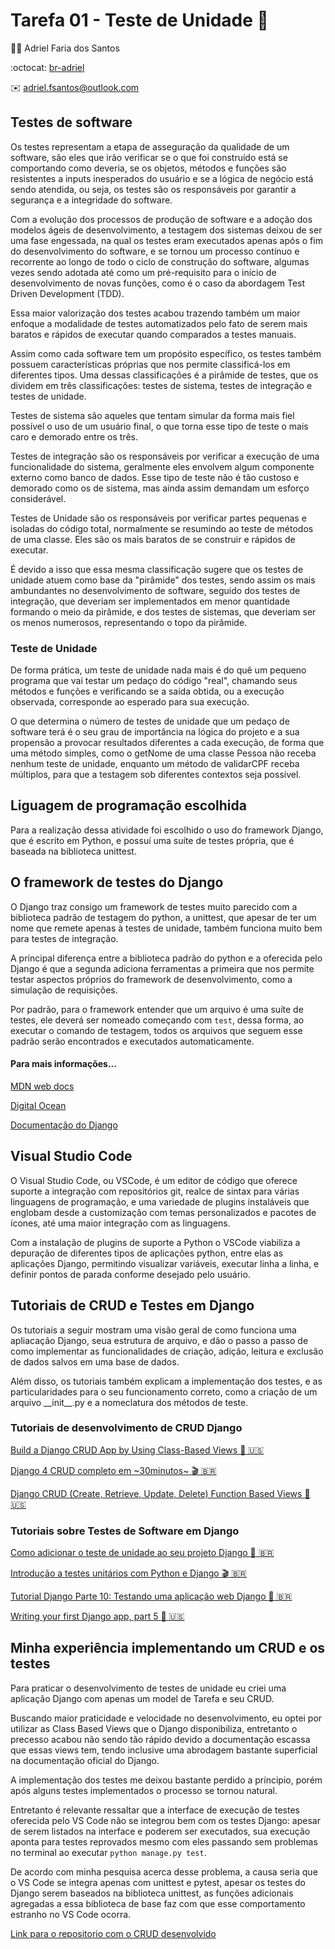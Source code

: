 # Tarefa 01 - Teste de Unidade :test_tube:

:man_technologist: Adriel Faria dos Santos

:octocat: [br-adriel](https://github.com/br-adriel)

:envelope: adriel.fsantos@outlook.com

## Testes de software

Os testes representam a etapa de asseguração da qualidade de um software,
são eles que irão verificar se o que foi construído está se comportando como
deveria, se os objetos, métodos e funções são resistentes a inputs inesperados
do usuário e se a lógica de negócio está sendo atendida, ou seja, os testes
são os responsáveis por garantir a segurança e a integridade do software.

Com a evolução dos processos de produção de software e a adoção dos modelos
ágeis de desenvolvimento, a testagem dos sistemas deixou de ser uma fase
engessada, na qual os testes eram executados apenas após o fim do
desenvolvimento do software, e se tornou um processo contínuo e recorrente
ao longo de todo o ciclo de construção do software, algumas vezes sendo
adotada até como um pré-requisito para o início de desenvolvimento de
novas funções, como é o caso da abordagem Test Driven Development (TDD).

Essa maior valorização dos testes acabou trazendo também um maior enfoque
a modalidade de testes automatizados pelo fato de serem mais baratos e
rápidos de executar quando comparados a testes manuais.

Assim como cada software tem um propósito específico, os testes também
possuem características próprias que nos permite classificá-los em diferentes
tipos. Uma dessas classificações é a pirâmide de testes, que os dividem em
três classificações: testes de sistema, testes de integração e testes de unidade.

Testes de sistema são aqueles que tentam simular da forma mais fiel possível
o uso de um usuário final, o que torna esse tipo de teste o mais caro e demorado
entre os três.

Testes de integração são os responsáveis por verificar a execução de uma
funcionalidade do sistema, geralmente eles envolvem algum componente externo
como banco de dados. Esse tipo de teste não é tão custoso e demorado como os
de sistema, mas ainda assim demandam um esforço considerável.

Testes de Unidade são os responsáveis por verificar partes pequenas e isoladas
do código total, normalmente se resumindo ao teste de métodos de uma classe. Eles
são os mais baratos de se construir e rápidos de executar.

É devido a isso que essa mesma classificação sugere que os testes de unidade
atuem como base da "pirâmide" dos testes, sendo assim os mais ambundantes no
desenvolvimento de software, seguido dos testes de integração, que deveriam
ser implementados em menor quantidade formando o meio da pirâmide, e dos
testes de sistemas, que deveriam ser os menos numerosos, representando o topo
da pirâmide.

### Teste de Unidade

De forma prática, um teste de unidade nada mais é do quê um pequeno programa
que vai testar um pedaço do código "real", chamando seus métodos e funções
e verificando se a saída obtida, ou a execução observada, corresponde ao esperado
para sua execução.

O que determina o número de testes de unidade que um pedaço de software terá
é o seu grau de importância na lógica do projeto e a sua propensão a provocar
resultados diferentes a cada execução, de forma que uma método simples, como o
getNome de uma classe Pessoa não receba nenhum teste de unidade, enquanto um
método de validarCPF receba múltiplos, para que a testagem sob diferentes
contextos seja possível.

## Liguagem de programação escolhida

Para a realização dessa atividade foi escolhido o uso do framework Django,
que é escrito em Python, e possuí uma suíte de testes própria, que é baseada
na biblioteca unittest.

## O framework de testes do Django

O Django traz consigo um framework de testes muito parecido com a biblioteca
padrão de testagem do python, a unittest, que apesar de ter um nome que remete
apenas à testes de unidade, também funciona muito bem para testes de integração.

A principal diferença entre a biblioteca padrão do python e a oferecida pelo Django
é que a segunda adiciona ferramentas a primeira que nos permite testar aspectos
próprios do framework de desenvolvimento, como a simulação de requisições.

Por padrão, para o framework entender que um arquivo é uma suíte de testes, ele
deverá ser nomeado começando com `test`, dessa forma, ao executar o comando de
testagem, todos os arquivos que seguem esse padrão serão encontrados e executados
automaticamente.

#### Para mais informações...

[MDN web docs](https://developer.mozilla.org/pt-BR/docs/Learn/Server-side/Django/Testing)

[Digital Ocean](https://www.digitalocean.com/community/tutorials/how-to-add-unit-testing-to-your-django-project-pt)

[Documentação do Django](https://docs.djangoproject.com/en/4.1/topics/testing/overview/)

## Visual Studio Code

O Visual Studio Code, ou VSCode, é um editor de código que oferece suporte a
integração com repositórios git, realce de sintax para várias linguagens de
programação, e uma variedade de plugins instaláveis que englobam desde a customização
com temas personalizados e pacotes de ícones, até uma maior integração com
as linguagens.

Com a instalação de plugins de suporte a Python o VSCode viabiliza a depuração
de diferentes tipos de aplicações python, entre elas as aplicações Django,
permitindo visualizar variáveis, executar linha a linha, e definir pontos de
parada conforme desejado pelo usuário.

## Tutoriais de CRUD e Testes em Django

Os tutoriais a seguir mostram uma visão geral de como funciona uma apliacação
Django, seua estrutura de arquivo, e dão o passo a passo de como implementar as
funcionalidades de criação, adição, leitura e exclusão de dados salvos em uma
base de dados.

Além disso, os tutoriais também explicam a implementação dos testes,
e as particularidades para o seu funcionamento correto, como a criação de um arquivo
\_\_init\_\_.py e a nomeclatura dos métodos de teste.

### Tutoriais de desenvolvimento de CRUD Django

[Build a Django CRUD App by Using Class-Based Views :page_facing_up: :us:](https://towardsdatascience.com/build-a-django-crud-app-by-using-class-based-views-12bc69d36ab6)

[Django 4 CRUD completo em \~30minutos\~ :clapper: :brazil:](https://www.youtube.com/watch?v=GGBzMpIAgz4)

[Django CRUD (Create, Retrieve, Update, Delete) Function Based Views :page_facing_up: :us:](https://www.geeksforgeeks.org/django-crud-create-retrieve-update-delete-function-based-views/)

### Tutoriais sobre Testes de Software em Django

[Como adicionar o teste de unidade ao seu projeto Django :page_facing_up: :brazil:](https://www.digitalocean.com/community/tutorials/how-to-add-unit-testing-to-your-django-project-pt)

[Introdução a testes unitários com Python e Django :clapper: :brazil:](https://www.youtube.com/watch?v=cEXt8hDyKQw)

[Tutorial Django Parte 10: Testando uma aplicação web Django :page_facing_up: :brazil:](https://developer.mozilla.org/pt-BR/docs/Learn/Server-side/Django/Testing)

[Writing your first Django app, part 5 :page_facing_up: :us:](https://docs.djangoproject.com/en/4.1/intro/tutorial05/)

## Minha experiência implementando um CRUD e os testes

Para praticar o desenvolvimento de testes de unidade eu criei uma aplicação
Django com apenas um model de Tarefa e seu CRUD.

Buscando maior praticidade e velocidade no desenvolvimento, eu optei por
utilizar as Class Based Views que o Django disponibiliza, entretanto o precesso
acabou não sendo tão rápido devido a documentação escassa que essas views
tem, tendo inclusive uma abrodagem bastante superficial na documentação
oficial do Django.

A implementação dos testes me deixou bastante perdido a príncipio,
porém após alguns testes implementados o processo se tornou natural.

Entretanto é relevante ressaltar que a interface de execução de testes
oferecida pelo VS Code não se integrou bem com os testes Django: apesar
de serem listados na interface e poderem ser executados, sua execução
aponta para testes reprovados mesmo com eles passando sem problemas
no terminal ao executar `python manage.py test`.

De acordo com minha pesquisa acerca desse problema, a causa seria que
o VS Code se integra apenas com unittest e pytest, apesar os testes do
Django serem baseados na biblioteca unittest, as funções adicionais
agregadas a essa biblioteca de base faz com que esse comportamento
estranho no VS Code ocorra.

[Link para o repositorio com o CRUD desenvolvido](https://github.com/br-adriel/django-atarefado)
